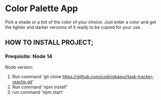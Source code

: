 # Color Palette App

Pick a shade or a tint of the color of your choice. Just enter a color and get the lighter and darker versions of it ready to be copied for your use.

## HOW TO INSTALL PROJECT;
### Prequisite: Node 14
Node version: 
1. Run command 'git clone https://github.com/codingkapur/task-tracker-reactjs.git'
2. Run command 'npm install"
3. run command 'npm start'

